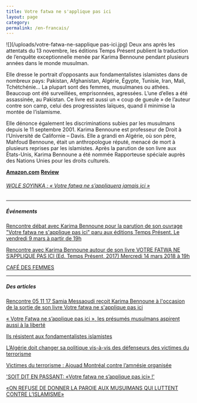 ```yaml
---
title: Votre fatwa ne s'applique pas ici
layout: page
category:
permalink: /en-francais/
---
```

![](/uploads/votre-fatwa-ne-sapplique pas-ici.jpg) Deux ans après les attentats du 13 novembre, les éditions Temps Présent publient la traduction de l’enquête exceptionnelle menée par Karima Bennoune pendant plusieurs années dans le monde musulman.

Elle dresse le portrait d’opposants aux fondamentalistes islamistes dans de nombreux pays: Pakistan, Afghanistan, Algérie, Égypte, Tunisie, Iran, Mali, Tchétchénie… La plupart sont des femmes, musulmanes ou athées. Beaucoup ont été surveillées, emprisonnées, agressées. L’une d’elles a été assassinée, au Pakistan. Ce livre est aussi un « coup de gueule » de l’auteur contre son camp, celui des progressistes laïques, quand il minimise la montée de l’islamisme.

Elle dénonce également les discriminations subies par les musulmans depuis le 11 septembre 2001. Karima Bennoune est professeur de Droit à l’Université de Californie – Davis. Elle a grandi en Algérie, où son père, Mahfoud Bennoune, était un anthropologue réputé, menacé de mort à plusieurs reprises par les islamistes. Après la parution de son livre aux États-Unis, Karima Bennoune a été nommée Rapporteuse spéciale auprès des Nations Unies pour les droits culturels.

[**Amazon.com**](https://www.amazon.fr/Votre-fatwa-sapplique-pas-ici/dp/2916842535/ref=sr_1_1?s=books&ie=UTF8&qid=1507802227&sr=1-1&keywords=karima+bennoune) [**Review**](http://evene.lefigaro.fr/livres/livre/karima-bennoune-votre-fatwa-ne-s-applique-pas-ici-5099879.php)

###### [WOLE SOYINKA : « Votre fatwa ne s’appliquera jamais ici »](http://www.courrierdesafriques.net/2015/01/wole-soyinka-votre-fatwa-ne-sappliquera-jamais-ici)

---

##### Événements

[Rencontre débat avec Karima Bennoune pour la parution de son ouvrage "Votre fatwa ne s'applique pas ici" paru aux éditions Temps Présent. Le vendredi 9 mars à partir de 19h ](https://www.facebook.com/events/180344242732176/)



[Rencontre avec Karima Bennoune autour de son livre VOTRE FATWA NE S’APPLIQUE PAS ICI (Ed. Temps Présent, 2017) Mercredi 14 mars 2018 à 19h](/uploads/flyer_KarimaBennoune.pdf)

[CAFÉ DES FEMMES](/uploads/cafe-des-femmes-karima-bennoune-12-mars.pdf)

---

##### Des articles

[Rencontre 05 11 17 Samia Messaoudi reçoit Karima Bennoune à l'occasion de la sortie de son livre Votre fatwa ne s'applique pas ici](/journal/2017/11/05/rencontre-05-11-17-6/)

[« Votre Fatwa ne s’applique pas ici », les présumés musulmans aspirent aussi à la liberté](/journal/2017/10/26/Votre-Fatwa-sapplique-pas-ici-presumes-musulmans-aspirent-aussi-liberte/)

[Ils résistent aux fondamentalistes islamistes](/journal/2017/10/22/portraits-resistants-fondamentalistes-islamistes-radicalisation/)

[L’Algérie doit changer sa politique vis-à-vis des défenseurs des victimes du terrorisme](/articles/2015/03/21/karima-bennoune-l-algerie-doit-changer-sa-politique-vis-a-vis-des-defenseurs-des-victimes-du-terrorisme-20-03-2015-290308_109/)

[Victimes du terrorisme : Ajouad Montréal contre l’amnésie organisée](/articles/2015/03/20/victimes-du-terrorisme-ajouad-montreal-contre-l-amnesie-organisee/)

['SOIT DIT EN PASSANT: «Votre fatwa ne s’applique pas ici» !'](/journal/2017/10/26/soit-dit-en-passant-votre-fatwa-ne-s-applique-pas-ici/)


[«ON REFUSE DE DONNER LA PAROlE AUX MUSUlMANS QUI LUTTENT CONTRE L’ISLAMISME»](/uploads/Charlie-Hebdo-KB.pdf)
